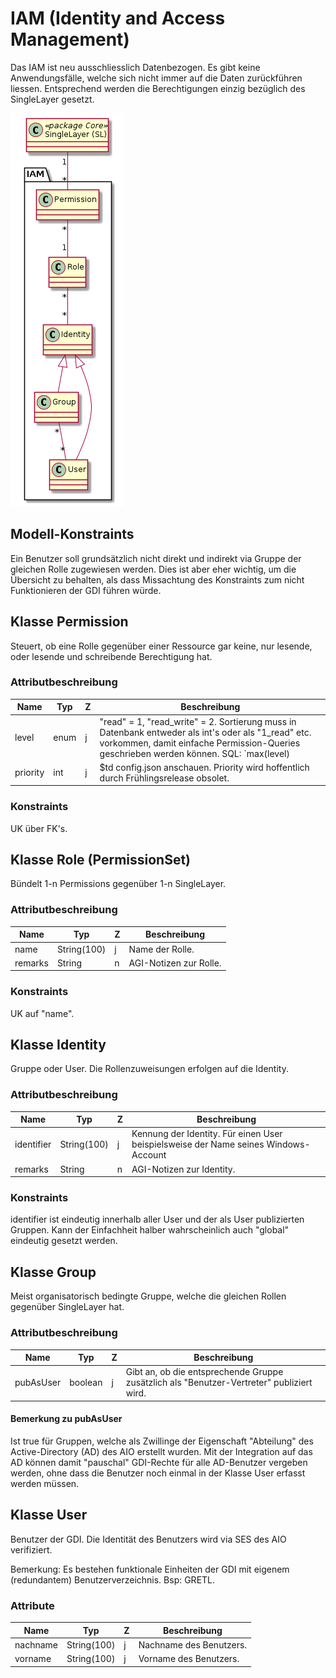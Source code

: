 # IAM (Identity and Access Management)

Das IAM ist neu ausschliesslich Datenbezogen. Es gibt keine Anwendungsfälle, welche sich nicht immer
auf die Daten zurückführen liessen. Entsprechend werden die Berechtigungen einzig bezüglich des SingleLayer 
gesetzt.

![IAM](../puml/rendered/simi_iam.png)

## Modell-Konstraints

Ein Benutzer soll grundsätzlich nicht direkt und indirekt via Gruppe der gleichen Rolle zugewiesen werden. Dies ist
aber eher wichtig, um die Übersicht zu behalten, als dass Missachtung des Konstraints zum nicht Funktionieren der 
GDI führen würde. 

## Klasse Permission

Steuert, ob eine Rolle gegenüber einer Ressource gar keine, nur lesende, oder lesende und schreibende Berechtigung hat.

### Attributbeschreibung

|Name|Typ|Z|Beschreibung|
|---|---|---|---|
|level|enum|j|"read" = 1, "read_write" = 2. Sortierung muss in Datenbank entweder als int's oder als "1_read" etc. vorkommen, damit einfache Permission-Queries geschrieben werden können. SQL: `max(level) |
|priority|int|j|$td config.json anschauen. Priority wird hoffentlich durch Frühlingsrelease obsolet.|

### Konstraints

UK über FK's.

## Klasse Role (PermissionSet)

Bündelt 1-n Permissions gegenüber 1-n SingleLayer.

### Attributbeschreibung

|Name|Typ|Z|Beschreibung|
|---|---|---|---|
|name|String(100)|j|Name der Rolle.|
|remarks|String|n|AGI-Notizen zur Rolle.|

### Konstraints

UK auf "name".

## Klasse Identity

Gruppe oder User. Die Rollenzuweisungen erfolgen auf die Identity.

### Attributbeschreibung

|Name|Typ|Z|Beschreibung|
|---|---|---|---|
|identifier|String(100)|j|Kennung der Identity. Für einen User beispielsweise der Name seines Windows-Account|
|remarks|String|n|AGI-Notizen zur Identity.|

### Konstraints

identifier ist eindeutig innerhalb aller User und der als User publizierten Gruppen. Kann der Einfachheit halber
wahrscheinlich auch "global" eindeutig gesetzt werden.

## Klasse Group

Meist organisatorisch bedingte Gruppe, welche die gleichen Rollen gegenüber SingleLayer hat. 

### Attributbeschreibung

|Name|Typ|Z|Beschreibung|
|---|---|---|---|
|pubAsUser|boolean|j|Gibt an, ob die entsprechende Gruppe zusätzlich als "Benutzer-Vertreter" publiziert wird.|

#### Bemerkung zu pubAsUser
Ist true für Gruppen, welche als Zwillinge der Eigenschaft "Abteilung" des Active-Directory (AD) des AIO erstellt wurden.
Mit der Integration auf das AD können damit "pauschal" GDI-Rechte für alle AD-Benutzer vergeben werden, ohne
dass die Benutzer noch einmal in der Klasse User erfasst werden müssen.

## Klasse User

Benutzer der GDI. Die Identität des Benutzers wird via SES des AIO verifiziert.

Bemerkung: Es bestehen funktionale Einheiten der GDI mit eigenem (redundantem) Benutzerverzeichnis. Bsp: GRETL.

### Attribute

|Name|Typ|Z|Beschreibung|
|---|---|---|---|
|nachname|String(100)|j|Nachname des Benutzers.|
|vorname|String(100)|j|Vorname des Benutzers.|



